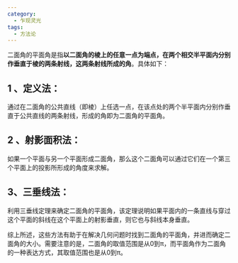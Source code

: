 ```yaml
---
category:
  - 乍现灵光
tags:
  - 方法论
---
```

二面角的平面角是指**以二面角的棱上的任意一点为端点，在两个相交半平面内分别作垂直于棱的两条射线，这两条射线所成的角**。具体如下：

## 1 、**定义法**：
通过在二面角的公共直线（即棱）上任选一点，在该点处的两个半平面内分别作垂直于公共直线的两条射线，形成的角即为二面角的平面角。
## 2 、**射影面积法**：
如果一个平面与另一个平面形成二面角，那么这个二面角可以通过它们在一个第三个平面上的投影所形成的角度来求解。
## 3、**三垂线法**：
利用三垂线定理来确定二面角的平面角，该定理说明如果平面内的一条直线与穿过这个平面的斜线在这个平面上的射影垂直，则它也与斜线本身垂直。

综上所述，这些方法有助于在解决几何问题时找到二面角的平面角，并进而确定二面角的大小。需要注意的是，二面角的取值范围是从0到π，而平面角作为二面角的一种表达方式，其取值范围也是从0到π。
